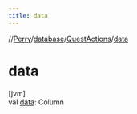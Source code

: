 ```yaml
---
title: data
---
```

//[Perry](../../../index.html)/[database](../index.html)/[QuestActions](index.html)/[data](data.html)



# data



[jvm]\
val [data](data.html): Column<ExposedBlob>




